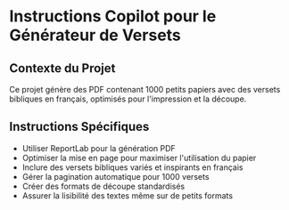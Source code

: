 # Instructions Copilot pour le Générateur de Versets

<!-- Use this file to provide workspace-specific custom instructions to Copilot. For more details, visit https://code.visualstudio.com/docs/copilot/copilot-customization#_use-a-githubcopilotinstructionsmd-file -->

## Contexte du Projet
Ce projet génère des PDF contenant 1000 petits papiers avec des versets bibliques en français, optimisés pour l'impression et la découpe.

## Instructions Spécifiques
- Utiliser ReportLab pour la génération PDF
- Optimiser la mise en page pour maximiser l'utilisation du papier
- Inclure des versets bibliques variés et inspirants en français
- Gérer la pagination automatique pour 1000 versets
- Créer des formats de découpe standardisés
- Assurer la lisibilité des textes même sur de petits formats
